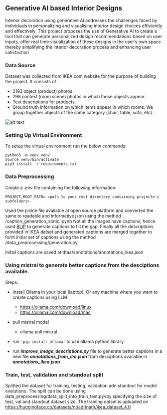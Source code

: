 ## Generative AI based Interior Designs

Interior decoration using generative AI addresses the challenges faced by individuals in personalizing and visualising interior design choices efficiently and effectively. This project proposes the use of Generative AI to create a tool that can generate personalized design recommendations based on user inputs, offer real time visualization of these designs in the user’s own space thereby simplifying the interior decoration process and enhancing user satisfaction

### Data Source

Dataset was collected from IKEA.com website for the purpose of building the project.
It consists of :
* 2193 object (product) photos.
* 298 context (room scene) photos in which those objects appear.
* Text descriptions for products.
* Ground truth information on which items appear in which rooms.
We group together objects of the same category (chair, table, sofa, etc).

![alt text](https://github.com/IvonaTau/ikea/blob/master/dataset_description.png)

### Setting Up Virtual Environment

To setup the virtual environment run the below commands:

```
python3 -m venv venv
source venv/bin/activate
pip3 install -r requirements.txt
```

### Data Preprocessing

Create a .env file containing the following information:
```
PROJECT_ROOT_PATH= <path to your root directory containing projecte's subfolders>
```

Used the pickle file available at open source platform and converted the same to readable and informative json using the method /caption_generation_static.ipynb 
Not all the images have captions, hence used [BLIP](https://huggingface.co/Salesforce/blip-image-captioning-base) to generate captions to fill the gap. 
Finally all the descriptions provided in IKEA datset and generated captions are merged together to form initial set of captions using the method /data_preprocessing/generation.py

Initail captions are saved at dtaa/annotations/annotations_ikea.json    
  

### Using mistral to generate better captions from the desciptions available.

Steps:
* Install Ollama in your local (laptop), Or any machine where you want to create captions using LLM 
   - https://ollama.com/download/linux
   - https://ollama.com/download/mac

* pull mistral model
  - ollama pull mistral

* run `'pip install ollama'` to use ollama python library
* run <b><i>improve_image_descriptions.py</i></b> file to generate better captions in a new file <b><i>annotations_from_llm.json</i></b> from desciptions available in <b><i>annotations_ikea.json</i></b>

### Train, test, validation and standout split

Splitted the dataset for training, testing, validation adn standout for model evalutions. The split can be done using data_preprocessing/data_split_into_train_test.pyvby specifying the size of test, val and standout dataset size.
The training datset is uploaded on https://huggingface.co/datasets/nbadrinath/ikea_dataset_4.0


